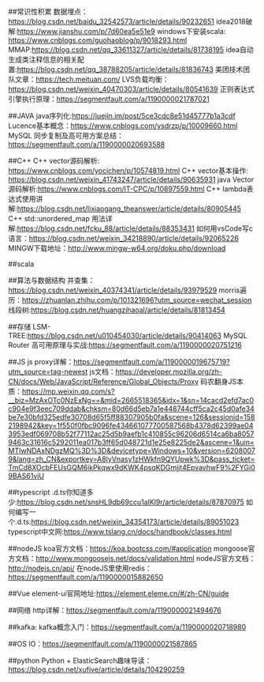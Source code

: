 ﻿##常识性积累
数据埋点：https://blog.csdn.net/baidu_32542573/article/details/90232651
idea2018破解:https://www.jianshu.com/p/7d60ea5e51e9
windows下安装scala: https://www.cnblogs.com/guohaoblog/p/9018293.html
MMAP:https://blog.csdn.net/qq_33611327/article/details/81738195
idea自动生成类注释信息的相关配置:https://blog.csdn.net/qq_38788205/article/details/81836743
美团技术团队文章：https://tech.meituan.com/
LVS负载均衡：https://blog.csdn.net/weixin_40470303/article/details/80541639
正则表达式引擎执行原理：https://segmentfault.com/a/1190000021787021

##JAVA
java序列化:https://juejin.im/post/5ce3cdc8e51d45777b1a3cdf
Lucence基本概念：https://www.cnblogs.com/ysdrzp/p/10009660.html
MySQL 同步复制及高可用方案总结：https://segmentfault.com/a/1190000020693588


##C++
C++ vector源码解析: https://www.cnblogs.com/yocichen/p/10574819.html
C++ vector基本操作: https://blog.csdn.net/weixin_41743247/article/details/90635931
java Vector源码解析:https://www.cnblogs.com/IT-CPC/p/10897559.html
C++ lambda表达式使用讲解:https://blog.csdn.net/lixiaogang_theanswer/article/details/80905445
C++ std::unordered_map 用法详解:https://blog.csdn.net/fcku_88/article/details/88353431
如何用vsCode写c语言：https://blog.csdn.net/weixin_34218890/article/details/92065226
MINGW下载地址：http://www.mingw-w64.org/doku.php/download

##scala

##算法与数据结构
并查集：https://blog.csdn.net/weixin_40374341/article/details/93979529
morris遍历：https://zhuanlan.zhihu.com/p/101321696?utm_source=wechat_session
线段树:https://blog.csdn.net/huangzihaoal/article/details/81813454


##存储
LSM-TREE:https://blog.csdn.net/u010454030/article/details/90414063
MySQL Router 高可用原理与实战:https://segmentfault.com/a/1190000020751216


##JS
js proxy详解：https://segmentfault.com/a/1190000019675719?utm_source=tag-newest
js文档：https://developer.mozilla.org/zh-CN/docs/Web/JavaScript/Reference/Global_Objects/Proxy
码农翻身JS本质：https://mp.weixin.qq.com/s?__biz=MzAxOTc0NzExNg==&mid=2665518365&idx=1&sn=14cacd2efd7ac0c904e9f3eec709ddab&chksm=80d66d5eb7a1e448744cff5ca2c45d0afe34be7e30bfd325edfe30708d65f5ff88307905b0fa&scene=126&sessionid=1582198942&key=1f550f0fbc9096fe434661077700587568b4378d62399ae043953edf069708b52f77112ac25d5b9aefb1c410855c96206d6514ca6ba80579463c31616c5292011ea017b3ff65d048721d1e25e8225de2&ascene=1&uin=MTIwNDAxNDgzMQ%3D%3D&devicetype=Windows+10&version=62080079&lang=zh_CN&exportkey=A8lyVnasy1zHWkfn9QYUpwk%3D&pass_ticket=TmCd8XOcbFEUsGQM6ikPkqwx9dKWK4psqKDGmjjt4EpvavhwF9%2FYGi09BAS61viU

##typescript
.d.ts你知道多少:https://blog.csdn.net/snsHL9db69ccu1aIKl9r/article/details/87870975
如何编写一个.d.ts:https://blog.csdn.net/weixin_34354173/article/details/89051023
typescript中文网:https://www.tslang.cn/docs/handbook/classes.html

##nodeJS
koa官方文档：https://koa.bootcss.com/#application
mongoose官方文档：http://www.mongoosejs.net/docs/validation.html
nodeJS官方文档：http://nodejs.cn/api/
在nodeJS里使用redis：https://segmentfault.com/a/1190000015882650


##Vue
element-ui官网地址:https://element.eleme.cn/#/zh-CN/guide


##网络
http详解：https://segmentfault.com/a/1190000021494676

##kafka:
kafka概念入门：https://segmentfault.com/a/1190000020718980


##OS
IO：https://segmentfault.com/a/1190000021587865

##python
Python + ElasticSearch趣味导读：https://blog.csdn.net/xufive/article/details/104290259



